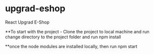 # upgrad-eshop

React Upgrad E-Shop

\*\*To start with the project - Clone the project to local machine and run change directory to the project folder and run npm install

\*\*once the node modules are installed locally, then run npm start
